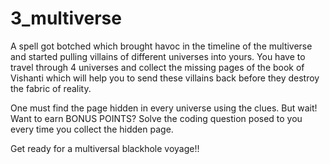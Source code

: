 # 3_multiverse
A spell got botched which brought havoc in the timeline of the multiverse and started pulling villains of different universes into yours. You have to travel through 4 universes and collect the missing pages of the book of Vishanti which will help you to send these villains back before they destroy the fabric of reality.  

One must find the page hidden in every universe using the clues. 
But wait! Want to earn BONUS POINTS? Solve the coding question posed to you every time you collect the hidden page.

Get ready for a multiversal blackhole voyage!!
